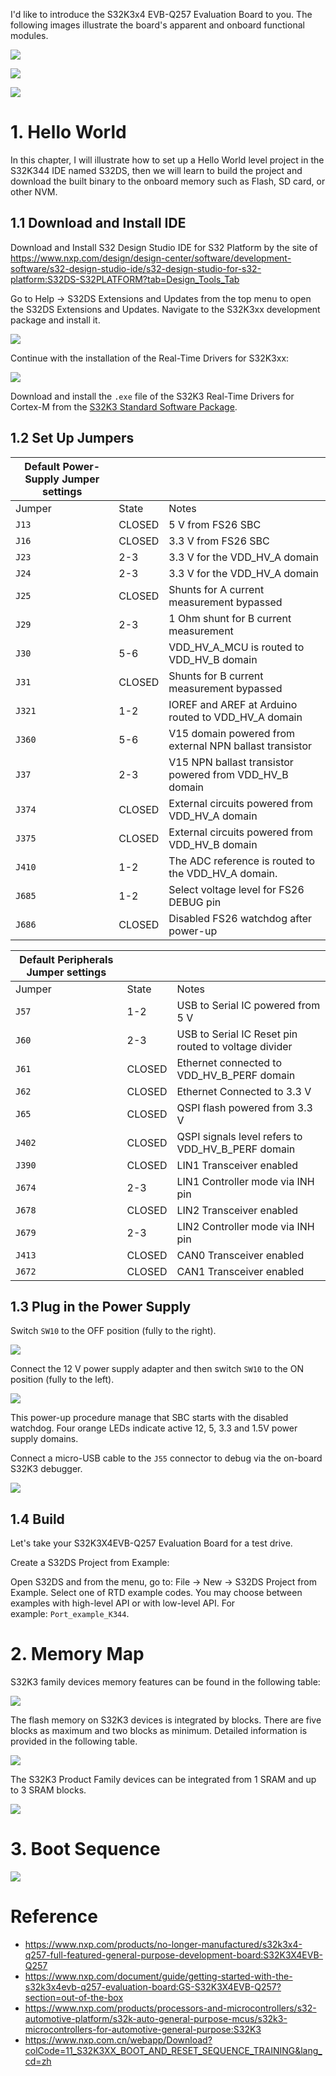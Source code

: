 I'd like to introduce the S32K3x4 EVB-Q257 Evaluation Board to you. The following images illustrate the board's apparent and onboard functional modules.

![](https://raw.githubusercontent.com/carloscn/images/main/typora202404231429618.png)

![](https://raw.githubusercontent.com/carloscn/images/main/typora202404231429186.png)

![](https://raw.githubusercontent.com/carloscn/images/main/typora202404231429524.png)

# 1. Hello World

In this chapter, I will illustrate how to set up a Hello World level project in the S32K344 IDE named S32DS, then we will learn to build the project and download the built binary to the onboard memory such as Flash, SD card, or other NVM.

## 1.1 Download and Install IDE

Download and Install S32 Design Studio IDE for S32 Platform by the site of https://www.nxp.com/design/design-center/software/development-software/s32-design-studio-ide/s32-design-studio-for-s32-platform:S32DS-S32PLATFORM?tab=Design_Tools_Tab

Go to Help → S32DS Extensions and Updates from the top menu to open the S32DS Extensions and Updates. Navigate to the S32K3xx development package and install it.

![](https://raw.githubusercontent.com/carloscn/images/main/typora202404231445272.png)

Continue with the installation of the Real-Time Drivers for S32K3xx:

![](https://raw.githubusercontent.com/carloscn/images/main/typora202404231445675.png)

Download and install the `.exe` file of the S32K3 Real-Time Drivers for Cortex-M from the [S32K3 Standard Software Package](https://www.nxp.com/webapp/swlicensing/sso/downloadSoftware.sp?catid=SW32K3-STDSW-D).

## 1.2 Set Up Jumpers

|Default Power-Supply Jumper settings|   |   |
|---|---|---|
|Jumper|State|Notes|
|`J13`|CLOSED|5 V from FS26 SBC|
|`J16`|CLOSED|3.3 V from FS26 SBC|
|`J23`|2-3|3.3 V for the VDD_HV_A domain|
|`J24`|2-3|3.3 V for the VDD_HV_A domain|
|`J25`|CLOSED|Shunts for A current measurement bypassed|
|`J29`|2-3|1 Ohm shunt for B current measurement|
|`J30`|5-6|VDD_HV_A_MCU is routed to VDD_HV_B domain|
|`J31`|CLOSED|Shunts for B current measurement bypassed|
|`J321`|1-2|IOREF and AREF at Arduino routed to VDD_HV_A domain|
|`J360`|5-6|V15 domain powered from external NPN ballast transistor|
|`J37`|2-3|V15 NPN ballast transistor powered from VDD_HV_B domain|
|`J374`|CLOSED|External circuits powered from VDD_HV_A domain|
|`J375`|CLOSED|External circuits powered from VDD_HV_B domain|
|`J410`|1-2|The ADC reference is routed to the VDD_HV_A domain.|
|`J685`|1-2|Select voltage level for FS26 DEBUG pin|
|`J686`|CLOSED|Disabled FS26 watchdog after power-up|

|Default Peripherals Jumper settings|   |   |
|---|---|---|
|Jumper|State|Notes|
|`J57`|1-2|USB to Serial IC powered from 5 V|
|`J60`|2-3|USB to Serial IC Reset pin routed to voltage divider|
|`J61`|CLOSED|Ethernet connected to VDD_HV_B_PERF domain|
|`J62`|CLOSED|Ethernet Connected to 3.3 V|
|`J65`|CLOSED|QSPI flash powered from 3.3 V|
|`J402`|CLOSED|QSPI signals level refers to VDD_HV_B_PERF domain|
|`J390`|CLOSED|LIN1 Transceiver enabled|
|`J674`|2-3|LIN1 Controller mode via INH pin|
|`J678`|CLOSED|LIN2 Transceiver enabled|
|`J679`|2-3|LIN2 Controller mode via INH pin|
|`J413`|CLOSED|CAN0 Transceiver enabled|
|`J672`|CLOSED|CAN1 Transceiver enabled|

## 1.3 Plug in the Power Supply

Switch `SW10` to the OFF position (fully to the right).

![](https://raw.githubusercontent.com/carloscn/images/main/typoratypora202404231450679.png)

Connect the 12 V power supply adapter and then switch `SW10` to the ON position (fully to the left).

![](https://raw.githubusercontent.com/carloscn/images/main/typora202404231450547.png)

This power-up procedure manage that SBC starts with the disabled watchdog. Four orange LEDs indicate active 12, 5, 3.3 and 1.5V power supply domains.

Connect a micro-USB cable to the `J55` connector to debug via the on-board S32K3 debugger.

![](https://raw.githubusercontent.com/carloscn/images/main/typoratypora202404231451307.png)

##  1.4 Build

Let's take your S32K3X4EVB-Q257 Evaluation Board for a test drive.

Create a S32DS Project from Example: 

Open S32DS and from the menu, go to: File → New → S32DS Project from Example. Select one of RTD example codes. You may choose between examples with high-level API or with low-level API. For example: `Port_example_K344`.


# 2. Memory Map

S32K3 family devices memory features can be found in the following table:

![](https://raw.githubusercontent.com/carloscn/images/main/typora202404231459611.png)

The flash memory on S32K3 devices is integrated by blocks. There are five blocks as maximum and two blocks as minimum. Detailed information is provided in the following table.

![](https://raw.githubusercontent.com/carloscn/images/main/typora202404231501896.png)

The S32K3 Product Family devices can be integrated from 1 SRAM and up to 3 SRAM blocks.

![](https://raw.githubusercontent.com/carloscn/images/main/typora202404231502058.png)


# 3. Boot Sequence


![](https://raw.githubusercontent.com/carloscn/images/main/typora202404231557405.png)


# Reference

* https://www.nxp.com/products/no-longer-manufactured/s32k3x4-q257-full-featured-general-purpose-development-board:S32K3X4EVB-Q257
* https://www.nxp.com/document/guide/getting-started-with-the-s32k3x4evb-q257-evaluation-board:GS-S32K3X4EVB-Q257?section=out-of-the-box
* https://www.nxp.com/products/processors-and-microcontrollers/s32-automotive-platform/s32k-auto-general-purpose-mcus/s32k3-microcontrollers-for-automotive-general-purpose:S32K3
* https://www.nxp.com.cn/webapp/Download?colCode=11_S32K3XX_BOOT_AND_RESET_SEQUENCE_TRAINING&lang_cd=zh